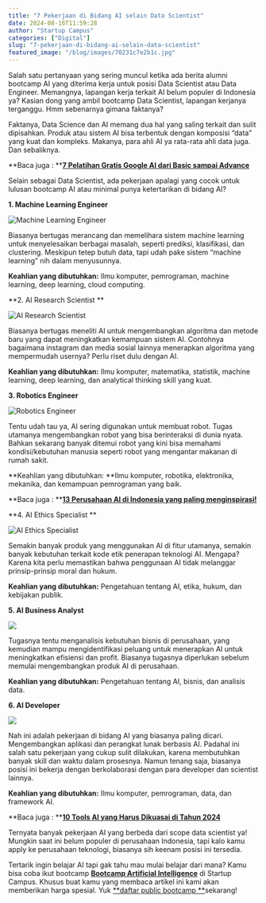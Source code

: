 ```yaml
---
title: "7 Pekerjaan di Bidang AI selain Data Scientist"
date: 2024-08-16T11:59:28
author: "Startup Campus"
categories: ["Digital"]
slug: "7-pekerjaan-di-bidang-ai-selain-data-scientist"
featured_image: "/blog/images/70231c7e2b1c.jpg"
---
```


Salah satu pertanyaan yang sering muncul ketika ada berita alumni bootcamp AI yang diterima kerja untuk posisi Data Scientist atau Data Engineer. Memangnya, lapangan kerja terkait AI belum populer di Indonesia ya? Kasian dong yang ambil bootcamp Data Scientist, lapangan kerjanya terganggu. Hmm sebenarnya gimana faktanya?

Faktanya, Data Science dan AI memang dua hal yang saling terkait dan sulit dipisahkan. Produk atau sistem AI bisa terbentuk dengan komposisi “data” yang kuat dan kompleks. Makanya, para ahli AI ya rata-rata ahli data juga. Dan sebaliknya.

**Baca juga : **[**7 Pelatihan Gratis Google AI dari Basic sampai Advance**](https://startupcampus.id/blog/7-pelatihan-gratis-google-ai-dari-basic-sampai-advance/)

Selain sebagai Data Scientist, ada pekerjaan apalagi yang cocok untuk lulusan bootcamp AI atau minimal punya ketertarikan di bidang AI?

**1. Machine Learning Engineer**

![Machine Learning Engineer](https://lh7-rt.googleusercontent.com/docsz/AD_4nXeRXnC6Qtic_NHHQUFwu1332hSIuWoo9uj8gWzYdbW3mtzvywpqRPQnshgL4VauKuFz4DV1FPM2ThsP-42Iw_RlYPVOXl_z-wLj3gFGujnLG4-cxO5YnOqd5eE9LrB8mB4Ox22WdV2H8ThAGKhGysyr_xSu?key=5nhA6uYHWP14RWHOotDmYQ)

Biasanya bertugas merancang dan memelihara sistem machine learning untuk menyelesaikan berbagai masalah, seperti prediksi, klasifikasi, dan clustering. Meskipun tetep butuh data, tapi udah pake sistem “machine learning” nih dalam menyusunnya.

**Keahlian yang dibutuhkan:** Ilmu komputer, pemrograman, machine learning, deep learning, cloud computing.

**2. AI Research Scientist **

![AI Research Scientist ](https://lh7-rt.googleusercontent.com/docsz/AD_4nXcbTKCK_tNHWvILTZHlTEYpZ0pHHFsKFF1VZz3jhwOBlyBks4sfnTBvccvTYQbRSb0z1_axMC_He1TFTk53PBOxxnWPJoo-VO3DogpsWNE3AxFn9FfgIh23VSd8FeZySrizCBj17lFIDijF7XzS2tzHoVch?key=5nhA6uYHWP14RWHOotDmYQ)

Biasanya bertugas meneliti AI untuk mengembangkan algoritma dan metode baru yang dapat meningkatkan kemampuan sistem AI. Contohnya bagaimana instagram dan media sosial lainnya menerapkan algoritma yang mempermudah usernya? Perlu riset dulu dengan AI.

**Keahlian yang dibutuhkan:** Ilmu komputer, matematika, statistik, machine learning, deep learning, dan analytical thinking skill yang kuat.

**3. Robotics Engineer**

![Robotics Engineer](https://lh7-rt.googleusercontent.com/docsz/AD_4nXeI--2bq5vscIM3Bk_gcV_n-bAn4rXVKRr6paiqnUAy758PLPv4M-_M1U8jjPOnjSmFi0jJUnhsYUtg2ANgNNSMbMtEXmMXiQjIa65RPWCPFXPiuhWtMnojpYWAT1GSmPkP9MdKmdnlEFaiQxjr-FtxpSqR?key=5nhA6uYHWP14RWHOotDmYQ)

Tentu udah tau ya, AI sering digunakan untuk membuat robot. Tugas utamanya mengembangkan robot yang bisa berinteraksi di dunia nyata. Bahkan sekarang banyak ditemui robot yang kini bisa memahami kondisi/kebutuhan manusia seperti robot yang mengantar makanan di rumah sakit.

**Keahlian yang dibutuhkan: **Ilmu komputer, robotika, elektronika, mekanika, dan kemampuan pemrograman yang baik.

**Baca juga : **[**13 Perusahaan AI di Indonesia yang paling menginspirasi!**](https://startupcampus.id/blog/13-perusahaan-ai-di-indonesia-yang-paling-menginspirasi/)

**4. AI Ethics Specialist **

![AI Ethics Specialist ](https://lh7-rt.googleusercontent.com/docsz/AD_4nXetDXzY2pnyof_ZcFCURxPTpDmgxodGTVS6YIURqAzXuNJHxeUcw7fHhsN5n-NTuAswG2KHmWEYMstl7-Dyd3TL_UEbgVz65iOAHa5zEhfUeEgWnLiYgqh30_6V2msRCyLdG4EzBFP_xqsBq0zR7r6oagCv?key=5nhA6uYHWP14RWHOotDmYQ)

Semakin banyak produk yang menggunakan AI di fitur utamanya, semakin banyak kebutuhan terkait kode etik penerapan teknologi AI. Mengapa? Karena kita perlu memastikan bahwa penggunaan AI tidak melanggar prinsip-prinsip moral dan hukum.

**Keahlian yang dibutuhkan:** Pengetahuan tentang AI, etika, hukum, dan kebijakan publik.

**5. AI Business Analyst**

![](https://lh7-rt.googleusercontent.com/docsz/AD_4nXdzUMcixWIPGxmhen8W5XnxpDBj-yAYjAsUIJfJDpJNFm2hk_i9SQa2jo_rGzJSTq3TFesFbgHaEQFrwwvNf9ZMV_1uVHh20PpLBjEU8hCL6jWJutK61QNk81snaLSVuNJzsrmbGBAW3xTaAcOxG8tn2YiE?key=5nhA6uYHWP14RWHOotDmYQ)

Tugasnya tentu menganalisis kebutuhan bisnis di perusahaan, yang kemudian mampu mengidentifikasi peluang untuk menerapkan AI untuk meningkatkan efisiensi dan profit. Biasanya tugasnya diperlukan sebelum memulai mengembangkan produk AI di perusahaan.

**Keahlian yang dibutuhkan:** Pengetahuan tentang AI, bisnis, dan analisis data.

**6. AI Developer**

![](https://lh7-rt.googleusercontent.com/docsz/AD_4nXcwI-WBtwFflfpaGwS36XTys3F8ZO3kvuv_FN9w4KlwaT9jsNvlHsPtUlRhSV0NV3cd14YzxHSBdUVhiN5aP4AlRXzZGj82wWdExQ8EHxlwfYHK8u8Cw06ZBhmkGWN4QxSqoUik_fwmIAls0Hb7uLXblx9h?key=5nhA6uYHWP14RWHOotDmYQ)

Nah ini adalah pekerjaan di bidang AI yang biasanya paling dicari. Mengembangkan aplikasi dan perangkat lunak berbasis AI. Padahal ini salah satu pekerjaan yang cukup sulit dilakukan, karena membutuhkan banyak skill dan waktu dalam prosesnya. Namun tenang saja, biasanya posisi ini bekerja dengan berkolaborasi dengan para developer dan scientist lainnya.

**Keahlian yang dibutuhkan:** Ilmu komputer, pemrograman, data, dan framework AI.

**Baca juga : **[**10 Tools AI yang Harus Dikuasai di Tahun 2024**](https://startupcampus.id/blog/10-tools-ai-yang-harus-dikuasai-di-tahun-2024/)

Ternyata banyak pekerjaan AI yang berbeda dari scope data scientist ya! Mungkin saat ini belum populer di perusahaan Indonesia, tapi kalo kamu apply ke perusahaan teknologi, biasanya sih keenam posisi ini tersedia.

Tertarik ingin belajar AI tapi gak tahu mau mulai belajar dari mana? Kamu bisa coba ikut bootcamp [**Bootcamp Artificial Intelligence**](https://startupcampus.id/public-bootcamp/artificial-intelligence) di Startup Campus. Khusus buat kamu yang membaca artikel ini kami akan memberikan harga spesial. Yuk [**daftar public bootcamp **](https://startupcampus.id/daftar/bootcamp-public)sekarang!
